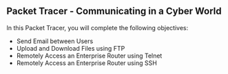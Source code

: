 ## Packet Tracer - Communicating in a Cyber World

In this Packet Tracer, you will complete the following objectives:

+ Send Email between Users
+ Upload and Download Files using FTP
+ Remotely Access an Enterprise Router using Telnet
+ Remotely Access an Enterprise Router using SSH
